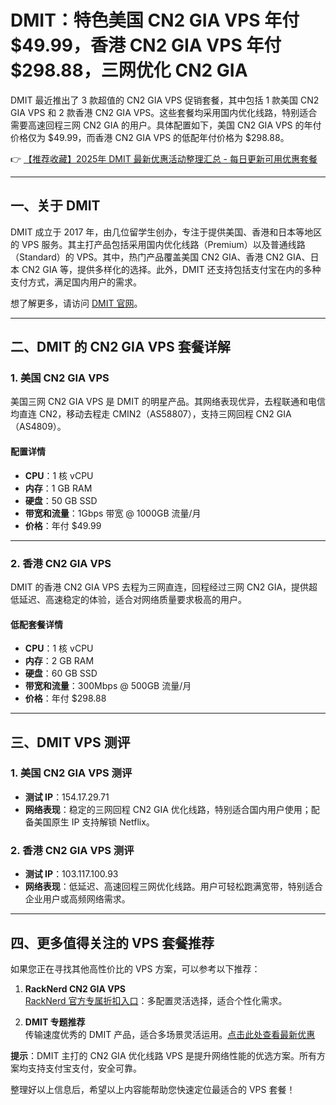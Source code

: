 # DMIT：特色美国 CN2 GIA VPS 年付 $49.99，香港 CN2 GIA VPS 年付 $298.88，三网优化 CN2 GIA

DMIT 最近推出了 3 款超值的 CN2 GIA VPS 促销套餐，其中包括 1 款美国 CN2 GIA VPS 和 2 款香港 CN2 GIA VPS。这些套餐均采用国内优化线路，特别适合需要高速回程三网 CN2 GIA 的用户。具体配置如下，美国 CN2 GIA VPS 的年付价格仅为 $49.99，而香港 CN2 GIA VPS 的低配年付价格为 $298.88。

👉 [【推荐收藏】2025年 DMIT 最新优惠活动整理汇总 - 每日更新可用优惠套餐](https://bit.ly/dmit_coupon)

---

## 一、关于 DMIT

DMIT 成立于 2017 年，由几位留学生创办，专注于提供美国、香港和日本等地区的 VPS 服务。其主打产品包括采用国内优化线路（Premium）以及普通线路（Standard）的 VPS。其中，热门产品覆盖美国 CN2 GIA、香港 CN2 GIA、日本 CN2 GIA 等，提供多样化的选择。此外，DMIT 还支持包括支付宝在内的多种支付方式，满足国内用户的需求。

想了解更多，请访问 [DMIT 官网](https://bit.ly/dmit_coupon)。

---

## 二、DMIT 的 CN2 GIA VPS 套餐详解

### 1. 美国 CN2 GIA VPS

美国三网 CN2 GIA VPS 是 DMIT 的明星产品。其网络表现优异，去程联通和电信均直连 CN2，移动去程走 CMIN2（AS58807），支持三网回程 CN2 GIA（AS4809）。

#### 配置详情
- **CPU**：1 核 vCPU  
- **内存**：1 GB RAM  
- **硬盘**：50 GB SSD  
- **带宽和流量**：1Gbps 带宽 @ 1000GB 流量/月  
- **价格**：年付 $49.99

---

### 2. 香港 CN2 GIA VPS

DMIT 的香港 CN2 GIA VPS 去程为三网直连，回程经过三网 CN2 GIA，提供超低延迟、高速稳定的体验，适合对网络质量要求极高的用户。

#### 低配套餐详情
- **CPU**：1 核 vCPU  
- **内存**：2 GB RAM  
- **硬盘**：60 GB SSD  
- **带宽和流量**：300Mbps @ 500GB 流量/月  
- **价格**：年付 $298.88

---

## 三、DMIT VPS 测评

### 1. 美国 CN2 GIA VPS 测评
- **测试 IP**：154.17.29.71  
- **网络表现**：稳定的三网回程 CN2 GIA 优化线路，特别适合国内用户使用；配备美国原生 IP 支持解锁 Netflix。

### 2. 香港 CN2 GIA VPS 测评
- **测试 IP**：103.117.100.93  
- **网络表现**：低延迟、高速回程三网优化线路。用户可轻松跑满宽带，特别适合企业用户或高频网络需求。

---

## 四、更多值得关注的 VPS 套餐推荐

如果您正在寻找其他高性价比的 VPS 方案，可以参考以下推荐：

1. **RackNerd CN2 GIA VPS**  
   [RackNerd 官方专属折扣入口](https://bit.ly/Rack_Nerd)：多配置灵活选择，适合个性化需求。

2. **DMIT 专题推荐**  
   传输速度优秀的 DMIT 产品，适合多场景灵活运用。[点击此处查看最新优惠](https://bit.ly/dmit_coupon)

**提示**：DMIT 主打的 CN2 GIA 优化线路 VPS 是提升网络性能的优选方案。所有方案均支持支付宝支付，安全可靠。

整理好以上信息后，希望以上内容能帮助您快速定位最适合的 VPS 套餐！